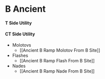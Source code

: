 # B Ancient
#### T Side Utility
#### CT Side Utility
- Molotovs
	- [[Ancient B Ramp Molotov From B Site]]
- Flashes
	- [[Ancient B Ramp Flash From B Site]]
- Nades
	- [[Ancient B Ramp Nade From B Site]]
